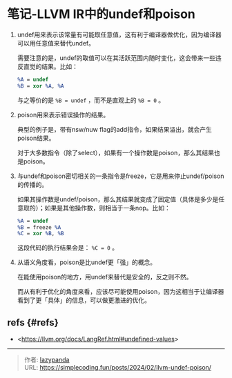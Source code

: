 # 笔记-LLVM IR中的undef和poison


1.  undef用来表示该常量有可能取任意值，这有利于编译器做优化，因为编译器可以用任意值来替代undef。

    需要注意的是，undef的取值可以在其活跃范围内随时变化，这会带来一些违反直觉的结果。比如：
    ```llvm
    %A = undef
    %B = xor %A, %A
    ```
    与之等价的是 `%B = undef` ，而不是直观上的 `%B = 0` 。

2.  poison用来表示错误操作的结果。

    典型的例子是，带有nsw/nuw flag的add指令，如果结果溢出，就会产生poison结果。

    对于大多数指令（除了select），如果有一个操作数是poison，那么其结果也是poison。

3.  与undef和poison密切相关的一条指令是freeze，它是用来停止undef/poison的传播的。

    如果其操作数是undef/poison，那么其结果就变成了固定值（具体是多少是任意取的）；如果是其他操作数，则相当于一条nop。比如：
    ```llvm
    %A = undef
    %B = freeze %A
    %C = xor %B, %B
    ```
    这段代码的执行结果会是： `%C = 0` 。

4.  从语义角度看，poison是比undef更「强」的概念。

    在能使用poison的地方，用undef来替代是安全的，反之则不然。

    而从有利于优化的角度来看，应该尽可能使用poison，因为这相当于让编译器看到了更「具体」的信息，可以做更激进的优化。


## refs {#refs}

-   &lt;https://llvm.org/docs/LangRef.html#undefined-values&gt;


---

> 作者: [lazypanda](https://github.com/wanghuibin0)  
> URL: https://simplecoding.fun/posts/2024/02/llvm-undef-poison/  

